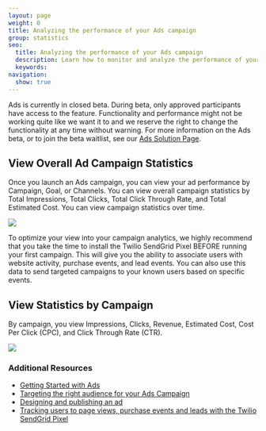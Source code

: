```yaml
---
layout: page
weight: 0
title: Analyzing the performance of your Ads campaign
group: statistics
seo:
  title: Analyzing the performance of your Ads campaign
  description: Learn how to monitor and analyze the performance of your Ads campaign
  keywords: 
navigation:
  show: true
---
```


<call-out>

Ads is currently in closed beta. During beta, only approved participants have access to the feature. Functionality and performance might not be working quite like we want it to and we reserve the right to change the functionality at any time without warning. For more information on the Ads beta, or to join the beta waitlist, see our [Ads Solution Page](https://sendgrid.com/solutions/ads/).

</call-out>

## View Overall Ad Campaign Statistics 

Once you launch an Ads campaign, you can view your ad performance by Campaign, Goal, or Channels. You can view overall campaign statistics by Total Impressions, Total Clicks, Total Click Through Rate, and Total Estimated Cost. You can view campaign statistics over time. 

![]({{root_url}}/img/ads_campaign_analytics.png)

<call-out>
    
To optimize your view into your campaign analytics, we highly recommend that you take the time to install the Twilio SendGrid Pixel BEFORE running your first campaign. This will give you the ability to associate users with website activity, purchase events, and lead events. You can also use this data to send targeted campaigns to your known users based on specific events. 

</call-out>

## View Statistics by Campaign

By campaign, you view Impressions, Clicks, Revenue, Estimated Cost, Cost Per Click (CPC), and Click Through Rate (CTR).

![]({{root_url}}/img/ads-analytics-impressions.png)

### Additional Resources

- [Getting Started with Ads]({{root_url}}/ui/ads/getting-started-with-ads/)
- [Targeting the right audience for your Ads Campaign]({{root_url}}/ui/ads/target-right-audience-for-your-ads-campaign/)
- [Designing and publishing an ad]({{root_url}}/ui/ads/design-and-publish-an-ad/)
- [Tracking users to page views, purchase events and leads with the Twilio SendGrid Pixel]({{root_url}}/ui/ads/track-users-to-page-views-purchase-events-and-leads-with-the-sendgrid-pixel/)
